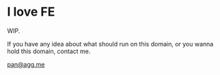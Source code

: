 # I love FE

WIP.

If you have any idea about what should run on this domain, or you wanna hold this domain, contact me.

[pan@agg.me](mailto:pan@agg.me)
